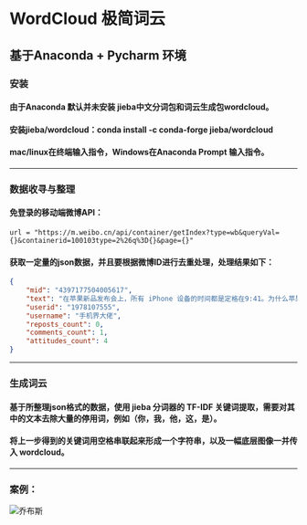# WordCloud  极简词云

## 基于Anaconda + Pycharm 环境

### 安装
#### 由于Anaconda 默认并未安装 jieba中文分词包和词云生成包wordcloud。
#### 安装jieba/wordcloud：conda install -c conda-forge jieba/wordcloud
#### mac/linux在终端输入指令，Windows在Anaconda Prompt 输入指令。

---

### 数据收寻与整理

#### 免登录的移动端微博API：
```
url = "https://m.weibo.cn/api/container/getIndex?type=wb&queryVal={}&containerid=100103type=2%26q%3D{}&page={}" 
```
#### 获取一定量的json数据，并且要根据微博ID进行去重处理，处理结果如下：
```json
{
    "mid": "4397177504005617",
    "text": "在苹果新品发布会上，所有 iPhone 设备的时间都是定格在9:41。为什么苹果对其情有独钟？因为2007年1月7日9:41，是乔布斯发布第一代 iPhone 的时间。「9：41」",
    "userid": "1978107555",
    "username": "手机界大佬",
    "reposts_count": 0,
    "comments_count": 1,
    "attitudes_count": 4
}
```

---

### 生成词云
#### 基于所整理json格式的数据，使用 jieba 分词器的 TF-IDF 关键词提取，需要对其中的文本去除大量的停用词，例如（你，我，他，这，是）。
#### 将上一步得到的关键词用空格串联起来形成一个字符串，以及一幅底层图像一并传入 wordcloud。

---

### 案例：
![乔布斯]("https://github.com/Mark-Xue/wordcloud/blob/master/jobs_wc.png")

